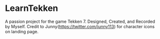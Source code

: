 # LearnTekken
A passion project for the game Tekken 7. Designed, Created, and Recorded by Myself.
Credit to Junny(https://twitter.com/junny113) for character icons on landing page.
